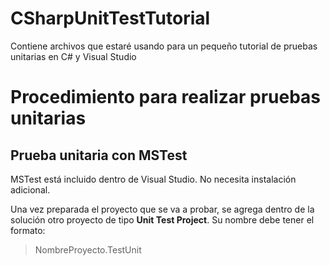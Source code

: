# CSharpUnitTestTutorial
Contiene archivos que estaré usando para un pequeño tutorial de  pruebas unitarias en C# y Visual Studio

# Procedimiento para realizar pruebas unitarias

## Prueba unitaria con MSTest

MSTest está incluido dentro de Visual Studio. No necesita instalación adicional.

Una vez preparada el proyecto que se va a probar, se agrega dentro de la solución otro proyecto de tipo **Unit Test Project**. Su nombre debe tener el formato:

> NombreProyecto.TestUnit
